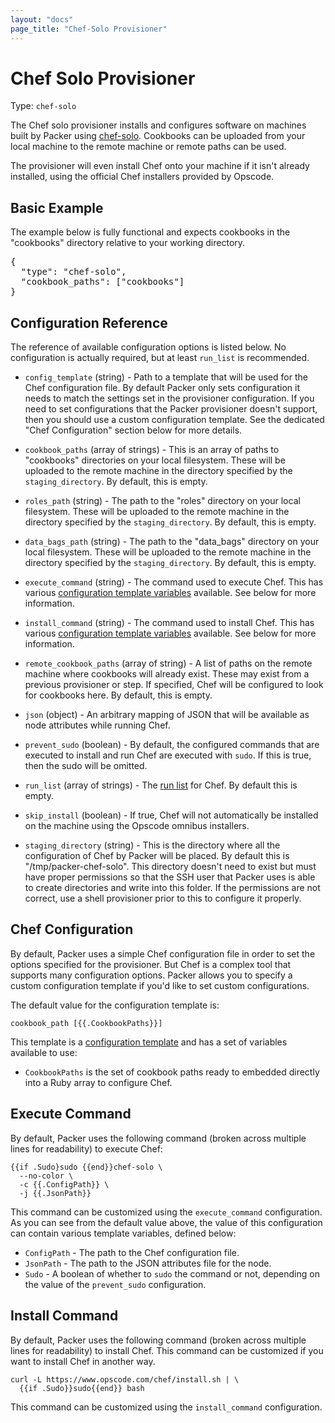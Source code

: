 ```yaml
---
layout: "docs"
page_title: "Chef-Solo Provisioner"
---
```


# Chef Solo Provisioner

Type: `chef-solo`

The Chef solo provisioner installs and configures software on machines built
by Packer using [chef-solo](http://docs.opscode.com/chef_solo.html). Cookbooks
can be uploaded from your local machine to the remote machine or remote paths
can be used.

The provisioner will even install Chef onto your machine if it isn't already
installed, using the official Chef installers provided by Opscode.

## Basic Example

The example below is fully functional and expects cookbooks in the
"cookbooks" directory relative to your working directory.

<pre class="prettyprint">
{
  "type": "chef-solo",
  "cookbook_paths": ["cookbooks"]
}
</pre>

## Configuration Reference

The reference of available configuration options is listed below. No
configuration is actually required, but at least `run_list` is recommended.

* `config_template` (string) - Path to a template that will be used for
  the Chef configuration file. By default Packer only sets configuration
  it needs to match the settings set in the provisioner configuration. If
  you need to set configurations that the Packer provisioner doesn't support,
  then you should use a custom configuration template. See the dedicated
  "Chef Configuration" section below for more details.

* `cookbook_paths` (array of strings) - This is an array of paths to
  "cookbooks" directories on your local filesystem. These will be uploaded
  to the remote machine in the directory specified by the `staging_directory`.
  By default, this is empty.

* `roles_path` (string) - The path to the "roles" directory on your local filesystem.
  These will be uploaded to the remote machine in the directory specified by the 
  `staging_directory`.  By default, this is empty.

* `data_bags_path` (string) - The path to the "data_bags" directory on your local filesystem.
  These will be uploaded to the remote machine in the directory specified by the 
  `staging_directory`.  By default, this is empty.

* `execute_command` (string) - The command used to execute Chef. This has
  various [configuration template variables](/docs/templates/configuration-templates.html)
  available. See below for more information.

* `install_command` (string) - The command used to install Chef. This has
  various [configuration template variables](/docs/templates/configuration-templates.html)
  available. See below for more information.

* `remote_cookbook_paths` (array of string) - A list of paths on the remote
  machine where cookbooks will already exist. These may exist from a previous
  provisioner or step. If specified, Chef will be configured to look for
  cookbooks here. By default, this is empty.

* `json` (object) - An arbitrary mapping of JSON that will be available as
  node attributes while running Chef.

* `prevent_sudo` (boolean) - By default, the configured commands that are
  executed to install and run Chef are executed with `sudo`. If this is true,
  then the sudo will be omitted.

* `run_list` (array of strings) - The [run list](http://docs.opscode.com/essentials_node_object_run_lists.html)
  for Chef. By default this is empty.

* `skip_install` (boolean) - If true, Chef will not automatically be installed
  on the machine using the Opscode omnibus installers.

* `staging_directory` (string) - This is the directory where all the configuration
  of Chef by Packer will be placed. By default this is "/tmp/packer-chef-solo".
  This directory doesn't need to exist but must have proper permissions so that
  the SSH user that Packer uses is able to create directories and write into
  this folder. If the permissions are not correct, use a shell provisioner
  prior to this to configure it properly.

## Chef Configuration

By default, Packer uses a simple Chef configuration file in order to set
the options specified for the provisioner. But Chef is a complex tool that
supports many configuration options. Packer allows you to specify a custom
configuration template if you'd like to set custom configurations.

The default value for the configuration template is:

```
cookbook_path [{{.CookbookPaths}}]
```

This template is a [configuration template](/docs/templates/configuration-templates.html)
and has a set of variables available to use:

* `CookbookPaths` is the set of cookbook paths ready to embedded directly
  into a Ruby array to configure Chef.

## Execute Command

By default, Packer uses the following command (broken across multiple lines
for readability) to execute Chef:

```
{{if .Sudo}sudo {{end}}chef-solo \
  --no-color \
  -c {{.ConfigPath}} \
  -j {{.JsonPath}}
```

This command can be customized using the `execute_command` configuration.
As you can see from the default value above, the value of this configuration
can contain various template variables, defined below:

* `ConfigPath` - The path to the Chef configuration file.
* `JsonPath` - The path to the JSON attributes file for the node.
* `Sudo` - A boolean of whether to `sudo` the command or not, depending on
  the value of the `prevent_sudo` configuration.

## Install Command

By default, Packer uses the following command (broken across multiple lines
for readability) to install Chef. This command can be customized if you want
to install Chef in another way.

```
curl -L https://www.opscode.com/chef/install.sh | \
  {{if .Sudo}}sudo{{end}} bash
```

This command can be customized using the `install_command` configuration.
